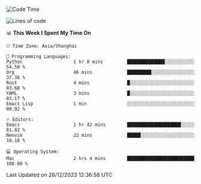 <!--START_SECTION:waka-->
![Code Time](http://img.shields.io/badge/Code%20Time-1%2C767%20hrs%2051%20mins-blue)

![Lines of code](https://img.shields.io/badge/From%20Hello%20World%20I%27ve%20Written-286.1%20thousand%20lines%20of%20code-blue)

📊 **This Week I Spent My Time On** 

```text
🕑︎ Time Zone: Asia/Shanghai

💬 Programming Languages: 
Python                   1 hr 8 mins         ██████████████░░░░░░░░░░░   54.50 % 
Org                      46 mins             █████████░░░░░░░░░░░░░░░░   37.36 % 
Rust                     4 mins              █░░░░░░░░░░░░░░░░░░░░░░░░   03.68 % 
YAML                     3 mins              █░░░░░░░░░░░░░░░░░░░░░░░░   03.17 % 
Emacs Lisp               1 min               ░░░░░░░░░░░░░░░░░░░░░░░░░   00.92 % 

🔥 Editors: 
Emacs                    1 hr 42 mins        ████████████████████░░░░░   81.82 % 
Neovim                   22 mins             █████░░░░░░░░░░░░░░░░░░░░   18.18 % 

💻 Operating System: 
Mac                      2 hrs 4 mins        █████████████████████████   100.00 % 
```


 Last Updated on 26/12/2023 12:36:58 UTC
<!--END_SECTION:waka-->
